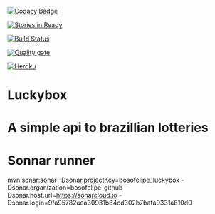 [![Codacy Badge](https://api.codacy.com/project/badge/Grade/ca35b1b2384440a1a793c51f25303310)](https://www.codacy.com/app/felipethiagoboso/newkoala-api?utm_source=github.com&amp;utm_medium=referral&amp;utm_content=bosofelipe/newkoala-api&amp;utm_campaign=Badge_Grade)

[![Stories in Ready](https://badge.waffle.io/bosofelipe/luckybox.svg?label=ready&title=Ready)](http://waffle.io/bosofelipe/luckybox)

[![Build Status](https://travis-ci.org/bosofelipe/luckybox.svg?branch=master)](https://travis-ci.org/bosofelipe/luckybox)

[![Quality gate](https://sonarcloud.io/api/project_badges/quality_gate?project=bosofelipe_luckybox)](https://sonarcloud.io/dashboard?id=bosofelipe_luckybox)

[![Heroku](http://heroku-shields.herokuapp.com/luckybox)](https://luckybox-prod.herokuapp.com/luckybox/swagger-ui.html)

# Luckybox

# A simple api to brazillian lotteries

# Sonnar runner

mvn sonar:sonar   -Dsonar.projectKey=bosofelipe_luckybox   -Dsonar.organization=bosofelipe-github   -Dsonar.host.url=https://sonarcloud.io   -Dsonar.login=9fa95782aea30931b84cd302b7bafa9331a810d0